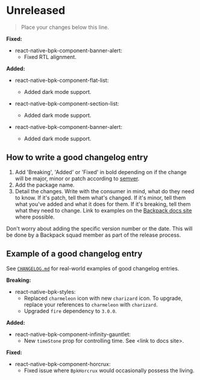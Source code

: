 # Unreleased

> Place your changes below this line.

**Fixed:**	
 - react-native-bpk-component-banner-alert:	
   - Fixed RTL alignment.

**Added:**

- react-native-bpk-component-flat-list:
  - Added dark mode support.

- react-native-bpk-component-section-list:
  - Added dark mode support.

- react-native-bpk-component-banner-alert:
  - Added dark mode support.

## How to write a good changelog entry

1. Add 'Breaking', 'Added' or 'Fixed' in bold depending on if the change will be major, minor or patch according to [semver](semver.org).
2. Add the package name.
3. Detail the changes. Write with the consumer in mind, what do they need to know. If it's patch, tell them what's changed. If it's minor, tell them what you've added and what it does for them. If it's breaking, tell them what they need to change. Link to examples on the [Backpack docs site](backpack.github.io) where possible.

Don't worry about adding the specific version number or the date. This will be done by a Backpack squad member as part of the release process.

## Example of a good changelog entry

See [`CHANGELOG.md`](CHANGELOG.md) for real-world examples of good changelog entries.

**Breaking:**

- react-native-bpk-styles:
  - Replaced `charmeleon` icon with new `charizard` icon. To upgrade, replace your references to `charmeleon` with `charizard`.
  - Upgraded `fire` dependency to `3.0.0`.

**Added:**

- react-native-bpk-component-infinity-gauntlet:
  - New `timeStone` prop for controlling time. See &lt;link to docs site&gt;.

**Fixed:**

- react-native-bpk-component-horcrux:
  - Fixed issue where `BpkHorcrux` would occasionally possess the living.

